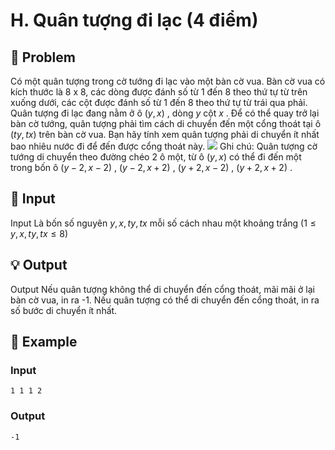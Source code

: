 # H. Quân tượng đi lạc (4 điểm)

## 📖 Problem

Có một quân tượng trong cờ tướng đi lạc vào một bàn cờ vua. Bàn cờ vua có kích thước là 8 x 8, các dòng được đánh số từ 1 đến 8 theo thứ tự từ trên xuống dưới, các cột được đánh số từ 1 đến 8 theo thứ tự từ trái qua phải. Quân tượng đi lạc đang nằm ở ô
$(y,x)$
, dòng
$y$
cột
$x$
. Để có thể quay trở lại bàn cờ tướng, quân tượng phải tìm cách di chuyển đến một cổng thoát tại ô
$(ty,tx)$
trên bàn cờ vua. Bạn hãy tính xem quân tượng phải di chuyển ít nhất bao nhiêu nước đi để đến được cổng thoát này.
![](https://espresso.codeforces.com/5c65aaa85688ed061eb2bdf24aa6422a3586a01f.png)
Ghi chú: Quân tượng cờ tướng di chuyển theo đường chéo
$2$
ô một, từ ô
$(y,x)$
có thể đi đến một trong bốn ô
$(y- 2,x- 2)$
,
$(y- 2,x+ 2)$
,
$(y+ 2,x- 2)$
,
$(y+ 2,x+ 2)$
.


## 🧩 Input

Input
Là bốn số nguyên
$y,x,ty,tx$
mỗi số cách nhau một khoảng trắng
$(1≤y,x,ty,tx≤8)$


## 💡 Output

Output
Nếu quân tượng không thể di chuyển đến cổng thoát, mãi mãi ở lại bàn cờ vua, in ra -1.
Nếu quân tượng có thể di chuyển đến cổng thoát, in ra số bước di chuyển ít nhất.


## 🧠 Example

### Input

```text
1 1 1 2
```

### Output

```text
-1
```


